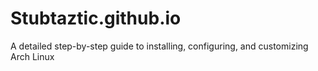# Stubtaztic.github.io
A detailed step-by-step guide to installing, configuring, and customizing Arch Linux
